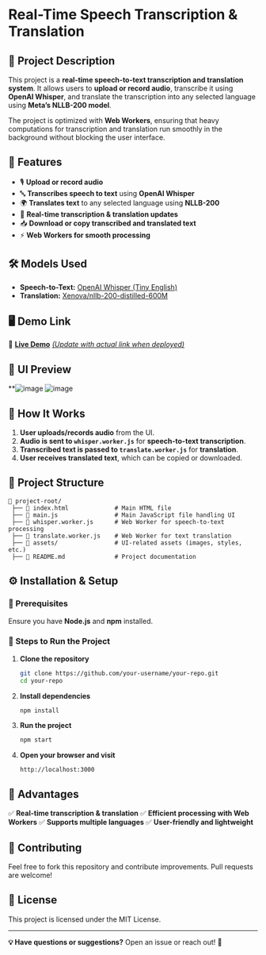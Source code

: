 # **Real-Time Speech Transcription & Translation**

## **📌 Project Description**
This project is a **real-time speech-to-text transcription and translation system**. It allows users to **upload or record audio**, transcribe it using **OpenAI Whisper**, and translate the transcription into any selected language using **Meta’s NLLB-200 model**.

The project is optimized with **Web Workers**, ensuring that heavy computations for transcription and translation run smoothly in the background without blocking the user interface.

## **🚀 Features**
- 🎙 **Upload or record audio**
- 🔤 **Transcribes speech to text** using **OpenAI Whisper**
- 🌍 **Translates text** to any selected language using **NLLB-200**
- 📜 **Real-time transcription & translation updates**
- 📥 **Download or copy transcribed and translated text**
- ⚡ **Web Workers for smooth processing**

## **🛠 Models Used**
- **Speech-to-Text:** [OpenAI Whisper (Tiny English)](https://huggingface.co/openai/whisper-tiny.en)
- **Translation:** [Xenova/nllb-200-distilled-600M](https://huggingface.co/Xenova/nllb-200-distilled-600M)

## **🖥 Demo Link**
🔗 **[Live Demo](#)** [*(Update with actual link when deployed)*
](https://transcription-translation-app.vercel.app/)
## **📸 UI Preview**
**![image](https://github.com/user-attachments/assets/64986695-c195-4756-9c47-dc65789cf611)
![image](https://github.com/user-attachments/assets/eb3c90fa-5010-419e-95c7-9ecd6a3352f8)



## **📌 How It Works**
1. **User uploads/records audio** from the UI.
2. **Audio is sent to `whisper.worker.js`** for **speech-to-text transcription**.
3. **Transcribed text is passed to `translate.worker.js`** for **translation**.
4. **User receives translated text**, which can be copied or downloaded.

## **📂 Project Structure**
```
📂 project-root/
 ├── 📜 index.html             # Main HTML file
 ├── 📜 main.js                # Main JavaScript file handling UI
 ├── 📜 whisper.worker.js      # Web Worker for speech-to-text processing
 ├── 📜 translate.worker.js    # Web Worker for text translation
 ├── 📂 assets/                # UI-related assets (images, styles, etc.)
 ├── 📜 README.md              # Project documentation
```

## **⚙️ Installation & Setup**
### **🔹 Prerequisites**
Ensure you have **Node.js** and **npm** installed.

### **🔹 Steps to Run the Project**
1. **Clone the repository**
   ```sh
   git clone https://github.com/your-username/your-repo.git
   cd your-repo
   ```
2. **Install dependencies**
   ```sh
   npm install
   ```
3. **Run the project**
   ```sh
   npm start
   ```
4. **Open your browser and visit**
   ```
   http://localhost:3000
   ```

## **🌟 Advantages**
✅ **Real-time transcription & translation**
✅ **Efficient processing with Web Workers**
✅ **Supports multiple languages**
✅ **User-friendly and lightweight**

## **📩 Contributing**
Feel free to fork this repository and contribute improvements. Pull requests are welcome!

## **📜 License**
This project is licensed under the MIT License.

---
**💡 Have questions or suggestions?** Open an issue or reach out! 🚀

